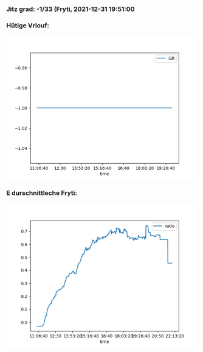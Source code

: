 ### Jitz grad: -1/33 (Fryti, 2021-12-31 19:51:00

### Hütige Vrlouf:
![Graph](Today.png)

### E durschnittleche Fryti:
![Graph](Fryti.png)